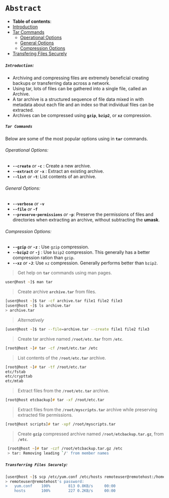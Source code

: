 # **`Abstract`**



-  **Table of contents**:
  - [Introduction](#introduction)
  - [Tar Commands](#tar-commands)
  	- [Operational Options](#operational-options)
  	- [General Options](#general-options)
  	- [Compression Options](#compression-options)
  - [Transfering Files Securely](#transferring-files-securely)


##### **`Introduction`**:

- Archiving and compressing files are extremely beneficial creating backups or transferring data across a network.
-  Using tar, lots of files can be gathered into a single file, called an Archive. 
- A tar archive is a structured sequence of file data mixed in with metadata about each file and an index so that individual files can be extracted. 
- Archives can be compressed using **`gzip`**, **`bzip2`**, or **`xz`** compression.

##### **`Tar Commands`**
Below are some of the most popular options using in **`tar`** commands.

###### Operational Options:
- **`--create`** *or* **`-c`** : Create a new archive.
- **`--extract`** *or* **`-x`** : Extract an existing archive.
- **`--list`** *or* **`-t`**: List contents of an archive.

###### General Options:
- **`--verbose`** *or* **`-v`** 
- **`--file`** *or* **`-f`** 
- **`--preserve-permissions`** *or* **`-p`**: Preserve the permissions of files and directories when extracting an archive, without subtracting the **umask**.

###### Compression Options:
- **`--gzip`** *or* **`-z`** : Use `gzip` compression.
- **`--bzip2`** *or* **`-j`** : Use `bzip2` compression. This generally has a better compression ration than `gzip`.
- **`--xz`** *or* **`-J`**: Use `xz` compression. Generally performs better than `bzip2`.

> Get help on **`tar`** commands using man pages.

```zsh
user@host ~]$ man tar 
```
> Create archive **`archive.tar`** from files.

```zsh
[user@host ~]$ tar -cf archive.tar file1 file2 file3 
[user@host ~]$ ls archive.tar
> archive.tar
```
> *Alternatively*

```zsh
[user@host ~]$ tar --file=archive.tar --create file1 file2 file3
```
> Create tar archive named **`/root/etc.tar`** from **`/etc`**.

```zsh
[root@host ~]# tar -cf /root/etc.tar /etc 
```
> List contents of the **`/root/etc.tar`** archive.

```zsh
[root@host ~]# tar -tf /root/etc.tar 
etc/fstab
etc/crypttab
etc/mtab
```

> Extract files from the **`/root/etc.tar`** archive.

```zsh
[root@host etcbackup]# tar -xf /root/etc.tar
```
> Extract files from the **`/root/myscripts.tar`** archive while preserving extracted file permissions.

```zsh
[root@host scripts]# tar -xpf /root/myscripts.tar
```
> Create **`gzip`** compressed archive named **`/root/etcbackup.tar.gz`**, from **`/etc`**.

```zsh
 [root@host ~]# tar -czf /root/etcbackup.tar.gz /etc 
 > tar: Removing leading `/' from member names
```
##### **`Transferring Files Securely`**:





```zsh
[user@host ~]$ scp /etc/yum.conf /etc/hosts remoteuser@remotehost:/home/remoteuser 
> remoteuser@remotehost's password: 
>   yum.conf 	100% 		813 0.8KB/s 	00:00
	hosts 		100% 		227 0.2KB/s 	00:00
```












